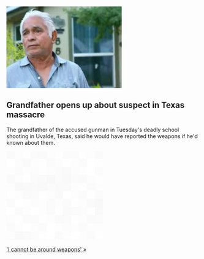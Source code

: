 
![Grandfather opens up about suspect in Texas massacre](./20220526115843.png)
## Grandfather opens up about suspect in Texas massacre

The grandfather of the accused gunman in Tuesday's deadly school shooting in Uvalde, Texas, said he would have reported the weapons if he'd known about them.

![pic](../square_bg.png)

['I cannot be around weapons' »](https://www.yahoo.com/gma/texas-school-shooting-suspects-grandfather-185152965.html)
